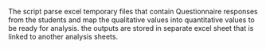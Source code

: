 The script parse excel temporary files that contain Questionnaire responses from the students and map the qualitative values into quantitative values to be ready for analysis. the outputs are stored in separate excel sheet that is linked to  another analysis sheets.
